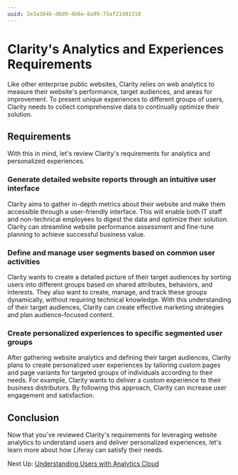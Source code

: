 ```yaml
---
uuid: 2e3a3846-d0d9-4b6e-8a99-75af21d81318
---
```

# Clarity's Analytics and Experiences Requirements

Like other enterprise public websites, Clarity relies on web analytics to measure their website's performance, target audiences, and areas for improvement. To present unique experiences to different groups of users, Clarity needs to collect comprehensive data to continually optimize their solution.

## Requirements

With this in mind, let's review Clarity's requirements for analytics and personalized experiences.

### Generate detailed website reports through an intuitive user interface

Clarity aims to gather in-depth metrics about their website and make them accessible through a user-friendly interface. This will enable both IT staff and non-technical employees to digest the data and optimize their solution. Clarity can streamline website performance assessment and fine-tune planning to achieve successful business value.

### Define and manage user segments based on common user activities

Clarity wants to create a detailed picture of their target audiences by sorting users into different groups based on shared attributes, behaviors, and interests. They also want to create, manage, and track these groups dynamically, without requiring technical knowledge. With this understanding of their target audiences, Clarity can create effective marketing strategies and plan audience-focused content.

### Create personalized experiences to specific segmented user groups

After gathering website analytics and defining their target audiences, Clarity plans to create personalized user experiences by tailoring custom pages and page variants for targeted groups of individuals according to their needs. For example, Clarity wants to deliver a custom experience to their business distributors. By following this approach, Clarity can increase user engagement and satisfaction.

## Conclusion

Now that you've reviewed Clarity's requirements for leveraging website analytics to understand users and deliver personalized experiences, let's learn more about how Liferay can satisfy their needs.

Next Up: [Understanding Users with Analytics Cloud](./understanding-users-with-analytics-cloud.md)